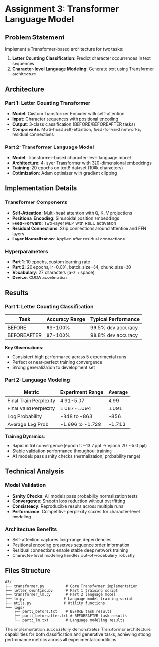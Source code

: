 # Assignment 3: Transformer Language Model

## Problem Statement

Implement a Transformer-based architecture for two tasks:
1. **Letter Counting Classification**: Predict character occurrences in text sequences
2. **Character-level Language Modeling**: Generate text using Transformer architecture

## Architecture

### Part 1: Letter Counting Transformer
- **Model**: Custom Transformer Encoder with self-attention
- **Input**: Character sequences with positional encoding
- **Output**: 3-class classification (BEFORE/BEFOREAFTER tasks)
- **Components**: Multi-head self-attention, feed-forward networks, residual connections

### Part 2: Transformer Language Model
- **Model**: Transformer-based character-level language model
- **Architecture**: 4-layer Transformer with 320-dimensional embeddings
- **Training**: 20 epochs on text8 dataset (100k characters)
- **Optimization**: Adam optimizer with gradient clipping

## Implementation Details

### Transformer Components
- **Self-Attention**: Multi-head attention with Q, K, V projections
- **Positional Encoding**: Sinusoidal position embeddings
- **Feed-Forward**: Two-layer MLP with ReLU activation
- **Residual Connections**: Skip connections around attention and FFN layers
- **Layer Normalization**: Applied after residual connections

### Hyperparameters
- **Part 1**: 10 epochs, custom learning rate
- **Part 2**: 20 epochs, lr=0.001, batch_size=64, chunk_size=20
- **Vocabulary**: 27 characters (a-z + space)
- **Device**: CUDA acceleration

## Results

### Part 1: Letter Counting Classification

| Task | Accuracy Range | Typical Performance |
|------|----------------|--------------------|
| BEFORE | 99-100% | 99.5% dev accuracy |
| BEFOREAFTER | 97-100% | 98.8% dev accuracy |

**Key Observations**:
- Consistent high performance across 5 experimental runs
- Perfect or near-perfect training convergence
- Strong generalization to development set

### Part 2: Language Modeling

| Metric | Experiment Range | Average |
|--------|------------------|----------|
| Final Train Perplexity | 4.91-5.07 | 4.99 |
| Final Valid Perplexity | 1.087-1.094 | 1.091 |
| Log Probability | -848 to -863 | -856 |
| Average Log Prob | -1.696 to -1.728 | -1.712 |

**Training Dynamics**:
- Rapid initial convergence (epoch 1: ~13.7 ppl → epoch 20: ~5.0 ppl)
- Stable validation performance throughout training
- All models pass sanity checks (normalization, probability range)

## Technical Analysis

### Model Validation
- **Sanity Checks**: All models pass probability normalization tests
- **Convergence**: Smooth loss reduction without overfitting
- **Consistency**: Reproducible results across multiple runs
- **Performance**: Competitive perplexity scores for character-level modeling

### Architecture Benefits
- Self-attention captures long-range dependencies
- Positional encoding preserves sequence order information
- Residual connections enable stable deep network training
- Character-level modeling handles out-of-vocabulary robustly

## Files Structure

```
A3/
├── transformer.py          # Core Transformer implementation
├── letter_counting.py      # Part 1 training script
├── transformer_lm.py       # Part 2 language model
├── lm.py                  # Language model training script
├── utils.py               # Utility functions
└── logs/
    ├── part1_before.txt    # BEFORE task results
    ├── part1_beforeafter.txt # BEFOREAFTER task results
    └── part2_lm.txt        # Language modeling results
```

The implementation successfully demonstrates Transformer architecture capabilities for both classification and generative tasks, achieving strong performance metrics across all experimental conditions.